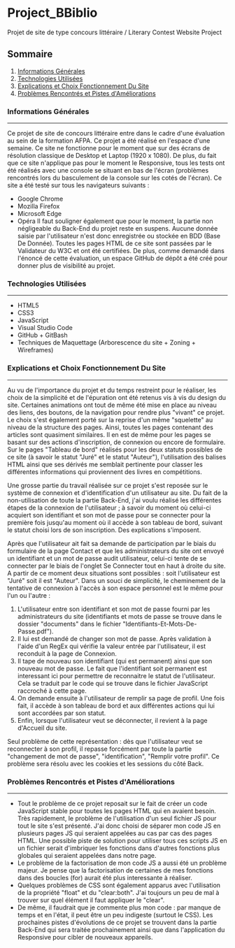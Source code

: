 # Project_BBiblio

Projet de site de type concours littéraire / Literary Contest Website Project

## Sommaire

1. [Informations Générales](#infos-générales)
2. [Technologies Utilisées](#technos-utilisées)
3. [Explications et Choix Fonctionnement Du Site](#fonctionnement-site)
4. [Problèmes Rencontrés et Pistes d'Améliorations](#problèmes-rencontrés-pistes-améliorations)

### Informations Générales

---

Ce projet de site de concours littéraire entre dans le cadre d'une évaluation au sein de la formation AFPA. Ce projet a été réalisé en l'espace d'une semaine.
Ce site ne fonctionne pour le moment que sur des écrans de résolution classique de Desktop et Laptop (1920 x 1080). De plus, du fait que ce site n'applique pas pour le moment le Responsive, tous les tests ont été réalisés avec une console se situant en bas de l'écran (problèmes rencontrés lors du basculement de la console sur les cotés de l'écran).
Ce site a été testé sur tous les navigateurs suivants : 
* Google Chrome
* Mozilla Firefox
* Microsoft Edge
* Opéra
Il faut souligner également que pour le moment, la partie non négligeable du Back-End du projet reste en suspens. Aucune donnée saisie par l'utilisateur n'est donc enregistrée ou stockée en BDD (Base De Donnée). Toutes les pages HTML de ce site sont passées par le Validateur du W3C et ont été certifiées. De plus, comme demandé dans l'énoncé de cette évaluation, un espace GitHub de dépôt a été créé pour donner plus de visibilité au projet.

### Technologies Utilisées

---

- HTML5
- CSS3
- JavaScript
- Visual Studio Code
- GitHub + GitBash
- Techniques de Maquettage (Arborescence du site + Zoning + Wireframes)

### Explications et Choix Fonctionnement Du Site

---

Au vu de l'importance du projet et du temps restreint pour le réaliser, les choix de la simplicité et de l'épuration ont été retenus vis à vis du design du site.
Certaines animations ont tout de même été mise en place au niveau des liens, des boutons, de la navigation pour rendre plus "vivant" ce projet.
Le choix s'est également porté sur la reprise d'un même "squelette" au niveau de la structure des pages. Ainsi, toutes les pages contenant des articles sont quasiment similaires. Il en est de même pour les pages se basant sur des actions d'inscription, de connexion ou encore de formulaire.
Sur le pages "Tableau de bord" réalisés pour les deux statuts possibles de ce site (à savoir le statut "Juré" et le statut "Auteur"), l'utilisation des balises HTML <table> ainsi que ses dérivés me semblait pertinente pour classer les différentes informations qui proviennent des livres en compétitions.

Une grosse partie du travail réalisée sur ce projet s'est reposée sur le système de connexion et d'identification d'un utilisateur au site. Du fait de la non-utilisation de toute la partie Back-End, j'ai voulu réalisé les différentes étapes de la connexion de l'utilisateur ; à savoir du moment où celui-ci acquiert son identifiant et son mot de passe pour se connecter pour la première fois jusqu'au moment où il accède à son tableau de bord, suivant le statut choisi lors de son inscription. Des explications s'imposent.

Après que l'utilisateur ait fait sa demande de participation par le biais du formulaire de la page Contact et que les administrateurs du site ont envoyé un identifiant et un mot de passe audit utilisateur, celui-ci tente de se connecter par le biais de l'onglet Se Connecter tout en haut à droite du site. A partir de ce moment deux situations sont possibles : soit l'utilisateur est "Juré" soit il est "Auteur". Dans un souci de simplicité, le cheminement de la tentative de connexion à l'accès à son espace personnel est le même pour l'un ou l'autre :

1. L'utilisateur entre son identifiant et son mot de passe fourni par les administrateurs du site (identifiants et mots de passe se trouve dans le dossier "documents" dans le fichier "Identifiants-Et-Mots-De-Passe.pdf").
2. Il lui est demandé de changer son mot de passe. Après validation à l'aide d'un RegEx qui vérifie la valeur entrée par l'utilisateur, il est reconduit à la page de Connexion.
3. Il tape de nouveau son identifiant (qui est permanent) ainsi que son nouveau mot de passe. Le fait que l'identifiant soit permanent est interessant ici pour permettre de reconnaitre le statut de l'utilisateur. Cela se traduit par le code qui se trouve dans le fichier JavaScript raccroché à cette page.
4. On demande ensuite à l'utilisateur de remplir sa page de profil. Une fois fait, il accède à son tableau de bord et aux différentes actions qui lui sont accordées par son statut.
5. Enfin, lorsque l'utilisateur veut se déconnecter, il revient à la page d'Accueil du site.

Seul problème de cette représentation : dès que l'utilisateur veut se reconnecter à son profil, il repasse forcément par toute la partie "changement de mot de passe", "identification", "Remplir votre profil". Ce problème sera résolu avec les cookies et les sessions du côté Back.

### Problèmes Rencontrés et Pistes d'Améliorations

---

- Tout le problème de ce projet reposait sur le fait de créer un code JavaScript stable pour toutes les pages HTML qui en avaient besoin. Très rapidement, le problème de l'utilisation d'un seul fichier JS pour tout le site s'est présenté. J'ai donc choisi de séparer mon code JS en plusieurs pages JS qui seraient appelées au cas par cas des pages HTML. Une possible piste de solution pour utiliser tous ces scripts JS en un fichier serait d'imbriquer les fonctions dans d'autres fonctions plus globales qui seraient appelées dans notre page.
- Le problème de la factorisation de mon code JS a aussi été un problème majeur. Je pense que la factorisation de certaines de mes fonctions dans des boucles (for) aurait été plus interessante à réaliser.
- Quelques problèmes de CSS sont également apparus avec l'utilisation de la propriété "float" et du "clear:both". J'ai toujours un peu de mal à trouver sur quel élément il faut appliquer le "clear".
- De même, il faudrait que je commente plus mon code : par manque de temps et en l'état, il peut être un peu indigeste (surtout le CSS).
  Les prochaines pistes d'évolutions de ce projet se trouvent dans la partie Back-End qui sera traitée prochainement ainsi que dans l'application du Responsive pour cibler de nouveaux appareils.
